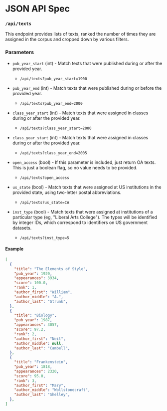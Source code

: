 
# JSON API Spec

### `/api/texts`

This endpoint provides lists of texts, ranked the number of times they are assigned in the corpus and cropped down by various filters.

### Parameters

- `pub_year_start` (int) - Match texts that were published during or after the provided year.
  - `/api/texts?pub_year_start=1900`

- `pub_year_end` (int) - Match texts that were published during or before the provided year.
  - `/api/texts?pub_year_end=2000`

- `class_year_start` (int) - Match texts that were assigned in classes during or after the provided year.
  - `/api/texts?class_year_start=2000`

- `class_year_start` (int) - Match texts that were assigned in classes during or after the provided year.
  - `/api/texts?class_year_end=2005`

- `open_access` (bool) - If this parameter is included, just return OA texts. This is just a boolean flag, so no value needs to be provided.
  - `/api/texts?open_access`

- `us_state` (bool) - Match texts that were assigned at US institutions in the provided state, using two-letter postal abbreviations.
  - `/api/texts?us_state=CA`

- `inst_type` (bool) - Match texts that were assigned at institutions of a particular type (eg, "Liberal Arts College"). The types will be identified by integer IDs, which correspond to identifiers on US government datasets.
  - `/api/texts?inst_type=5`

#### Example

```json
[
  {
    "title": "The Elements of Style",
    "pub_year": 1920,
    "appearances": 3934,
    "score": 100.0,
    "rank": 1,
    "author_first": "William",
    "author_middle": "A.",
    "author_last": "Strunk",
  },
  {
    "title": "Biology",
    "pub_year": 1987,
    "appearances": 3057,
    "score": 97.2,
    "rank": 2,
    "author_first": "Neil",
    "author_middle": null,
    "author_last": "Cambell",
  },
  {
    "title": "Frankenstein",
    "pub_year": 1818,
    "appearances": 2320,
    "score": 95.0,
    "rank": 3,
    "author_first": "Mary",
    "author_middle": "Wollstonecraft",
    "author_last": "Shelley",
  },
]
```
